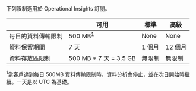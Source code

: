 
下列限制適用於 Operational Insights 訂閱。


| |可用|標準|高級|
|---|---|---|---|
|每日的資料傳輸限制|500 MB<sup>1</sup>|None|None|
|資料保留期間|7 天|1 個月|12 個月|
|資料存放區限制|500 MB * 7 天 = 3.5 GB|無限制|無限制|


<sup>1</sup>當客戶達到每日 500MB 資料傳輸限制時，資料分析會停止，並在次日開始時繼續。一天是以 UTC 為基礎。

<!---HONumber=August15_HO6-->